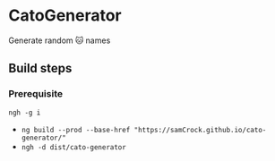 # CatoGenerator

Generate random :cat: names 

## Build steps

### Prerequisite
``` ngh -g i ```  

* ```ng build --prod --base-href "https://samCrock.github.io/cato-generator/"```
* ```ngh -d dist/cato-generator```
